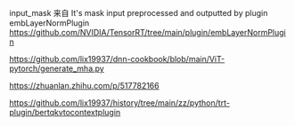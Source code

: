 input_mask 来自  It's mask input preprocessed and outputted by plugin embLayerNormPlugin  
   https://github.com/NVIDIA/TensorRT/tree/main/plugin/embLayerNormPlugin

https://github.com/lix19937/dnn-cookbook/blob/main/ViT-pytorch/generate_mha.py

https://zhuanlan.zhihu.com/p/517782166

https://github.com/lix19937/history/tree/main/zz/python/trt-plugin/bertqkvtocontextplugin     
